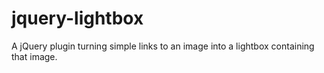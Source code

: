# jquery-lightbox
A jQuery plugin turning simple links to an image into a lightbox containing that image.
